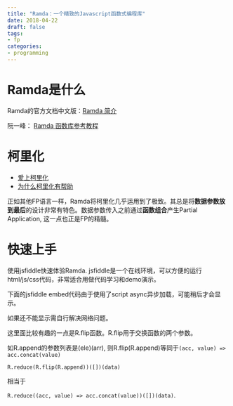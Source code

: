 ```yaml
---
title: "Ramda：一个精致的Javascript函数式编程库"
date: 2018-04-22
draft: false
tags:
- fp
categories:
- programming
---
```


# Ramda是什么

Ramda的官方文档中文版：[Ramda 简介](https://adispring.coding.me/2017/06/25/Introducing-Ramda/)

阮一峰：
[Ramda 函数库参考教程](http://www.ruanyifeng.com/blog/2017/03/ramda.html)

# 柯里化

- [爱上柯里化](https://adispring.coding.me/2017/06/27/Favoring-Curry/)
- [为什么柯里化有帮助](https://adispring.coding.me/2017/06/28/Why-Curry-Helps/)

正如其他FP语言一样，Ramda将柯里化几乎运用到了极致。其总是将**数据参数放到最后**的设计非常有特色。数据参数传入之前通过**函数组合**产生Partial Application, 这一点也正是FP的精髓。

# 快速上手

使用jsfiddle快速体验Ramda. jsfiddle是一个在线环境，可以方便的运行html/js/css代码，非常适合用做代码学习和demo演示。

下面的jsfiddle embed代码由于使用了script async异步加载，可能稍后才会显示。

如果还不能显示需自行解决网络问题。

<script async src="//jsfiddle.net/wangjunjie/1rooqpp5/33/embed/js,html,result/"></script>



这里面比较有趣的一点是R.flip函数。R.flip用于交换函数的两个参数。

如R.append的参数列表是(ele)(arr), 则R.flip(R.append)等同于`(acc, value) => acc.concat(value)`

 `R.reduce(R.flip(R.append))([])(data)`

相当于

`R.reduce((acc, value) => acc.concat(value))([])(data)`.